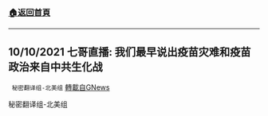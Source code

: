 ###  [:house:返回首頁](https://github.com/ourhimalayas/txt)
---


## 10/10/2021 七哥直播: 我们最早说出疫苗灾难和疫苗政治来自中共生化战
` 秘密翻译组-北美组` [轉載自GNews](https://gnews.org/zh-hans/1587689/)

秘密翻译组-北美组
